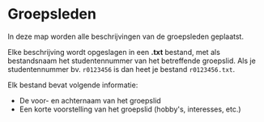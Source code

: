 # Groepsleden

In deze map worden alle beschrijvingen van de groepsleden geplaatst.

Elke beschrijving wordt opgeslagen in een **.txt** bestand, met als bestandsnaam het studentennummer van het betreffende groepslid.
Als je studentennummer bv. `r0123456` is dan heet je bestand `r0123456.txt`.

Elk bestand bevat volgende informatie:
* De voor- en achternaam van het groepslid
* Een korte voorstelling van het groepslid (hobby's, interesses, etc.)
